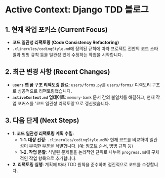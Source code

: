 # Active Context: Django TDD 블로그

## 1. 현재 작업 포커스 (Current Focus)

- **코드 일관성 리팩토링 (Code Consistency Refactoring)**
- `.clinerules/codingStyle.md`에 정의된 규칙에 따라 프로젝트 전반의 코드 스타일과 명명 규칙 등을 일관성 있게 수정하는 작업을 시작합니다.

## 2. 최근 변경 사항 (Recent Changes)

- **`users` 앱 폼 구조 리팩토링 완료**: `users/forms.py`를 `users/forms/` 디렉토리 구조로 성공적으로 리팩토링했습니다.
- **`activeContext.md` 업데이트**: `memory-bank` 문서 간의 불일치를 해결하고, 현재 작업 포커스를 '코드 일관성 리팩토링'으로 갱신했습니다.

## 3. 다음 단계 (Next Steps)

- **1. 코드 일관성 리팩토링 계획 수립**:
    - **1-1. 대상 선정**: `.clinerules/codingStyle.md`와 현재 코드를 비교하여 일관성이 부족한 부분을 식별합니다. (예: 임포트 순서, 명명 규칙 등)
    - **1-2. 작업 분할**: 식별된 문제들을 논리적인 단위로 나누어 `progress.md`에 구체적인 작업 항목으로 추가합니다.
- **2. 리팩토링 실행**: 계획에 따라 TDD 원칙을 준수하며 점진적으로 코드를 수정합니다.
